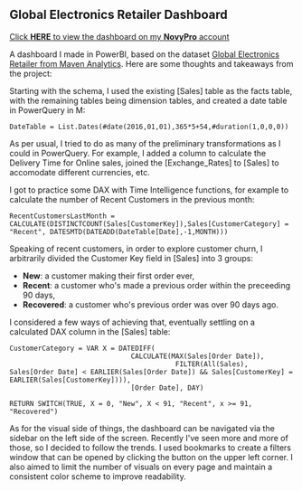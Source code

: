 ## Global Electronics Retailer Dashboard

[Click **HERE** to view the dashboard on my **NovyPro** account](https://project.novypro.com/9OXJcX)

A dashboard I made in PowerBI, based on the dataset [Global Electronics Retailer from Maven Analytics](https://mavenanalytics.io/data-playground?order=date_added%2Cdesc&search=global%20elec). Here are some thoughts and takeaways from the project:

Starting with the schema, I used the existing [Sales] table as the facts table, with the remaining tables being dimension tables, and created a date table in PowerQuery in M:
```
DateTable = List.Dates(#date(2016,01,01),365*5+54,#duration(1,0,0,0))
```
As per usual, I tried to do as many of the preliminary transformations as I could in PowerQuery. For example, I added a column to calculate the Delivery Time for Online sales, joined the [Exchange_Rates] to [Sales] to accomodate different currencies, etc.

I got to practice some DAX with Time Intelligence functions, for example to calculate the number of Recent Customers in the previous month:
```
RecentCustomersLastMonth = CALCULATE(DISTINCTCOUNT(Sales[CustomerKey]),Sales[CustomerCategory] = "Recent", DATESMTD(DATEADD(DateTable[Date],-1,MONTH)))
```
Speaking of recent customers, in order to explore customer churn, I arbitrarily divided the Customer Key field in [Sales] into 3 groups:

- **New**: a customer making their first order ever,
- **Recent**: a customer who's made a previous order within the preceeding 90 days,
- **Recovered**: a customer who's previous order was over 90 days ago.

I considered a few ways of achieving that, eventually settling on a calculated DAX column in the [Sales] table:
```
CustomerCategory = VAR X = DATEDIFF(
                              CALCULATE(MAX(Sales[Order Date]),
                                         FILTER(All(Sales), Sales[Order Date] < EARLIER(Sales[Order Date]) && Sales[CustomerKey] = EARLIER(Sales[CustomerKey]))),
                              [Order Date], DAY)

RETURN SWITCH(TRUE, X = 0, "New", X < 91, "Recent", x >= 91, "Recovered")
```
As for the visual side of things, the dashboard can be navigated via the sidebar on the left side of the screen. Recently I've seen more and more of those, so I decided to follow the trends. I used bookmarks to create a filters window that can be opened by clicking the button on the upper left corner. I also aimed to limit the number of visuals on every page and maintain a consistent color scheme to improve readability.
